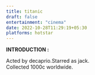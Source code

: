 ```yaml
---
title: titanic
draft: false
entertainment: "cinema"
date: 2022-10-28T11:29:19+05:30
platforms: hotstar
---
```


**INTRODUCTION :**  

Acted by decaprio.Starred as jack.  
Collected 1000c worldwide.